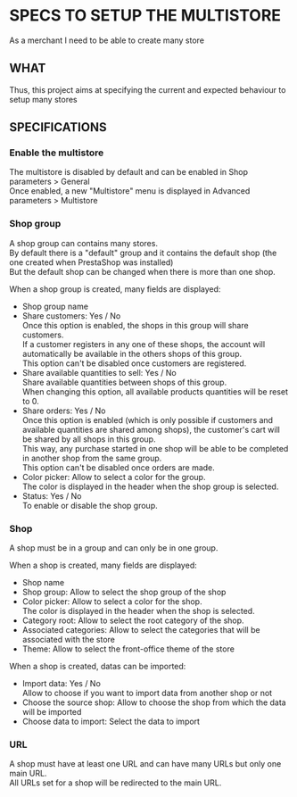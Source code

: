 # SPECS TO SETUP THE MULTISTORE

As a merchant I need to be able to create many store

## WHAT

Thus, this project aims at specifying the current and expected behaviour to setup many stores

## SPECIFICATIONS

### Enable the multistore

The multistore is disabled by default and can be enabled in Shop parameters > General <br/>
Once enabled, a new "Multistore" menu is displayed in Advanced parameters > Multistore

### Shop group

A shop group can contains many stores. <br/>
By default there is a "default" group and it contains the default shop (the one created when PrestaShop was installed) <br/>
But the default shop can be changed when there is more than one shop.

When a shop group is created, many fields are displayed:
- Shop group name
- Share customers: Yes / No <br/>
Once this option is enabled, the shops in this group will share customers. <br/>
If a customer registers in any one of these shops, the account will automatically be available in the others shops of this group.<br/>
This option can't be disabled once customers are registered.
- Share available quantities to sell: Yes / No <br/>
Share available quantities between shops of this group. <br/>
When changing this option, all available products quantities will be reset to 0.
- Share orders: Yes / No <br/>
Once this option is enabled (which is only possible if customers and available quantities are shared among shops), the customer's cart will be shared by all shops in this group.<br/> 
This way, any purchase started in one shop will be able to be completed in another shop from the same group. <br/>
This option can't be disabled once orders are made.
- Color picker: Allow to select a color for the group. <br/>
The color is displayed in the header when the shop group is selected.
- Status: Yes / No <br/>
To enable or disable the shop group.

### Shop

A shop must be in a group and can only be in one group.

When a shop is created, many fields are displayed:
- Shop name
- Shop group: Allow to select the shop group of the shop
- Color picker: Allow to select a color for the shop. <br/>
The color is displayed in the header when the shop is selected.
- Category root: Allow to select the root category of the shop.
- Associated categories: Allow to select the categories that will be associated with the store <br/>
- Theme: Allow to select the front-office theme of the store

When a shop is created, datas can be imported:
- Import data: Yes / No <br/>
Allow to choose if you want to import data from another shop or not
- Choose the source shop: Allow to choose the shop from which the data will be imported
- Choose data to import: Select the data to import

### URL

A shop must have at least one URL and can have many URLs but only one main URL. <br/>
All URLs set for a shop will be redirected to the main URL.

